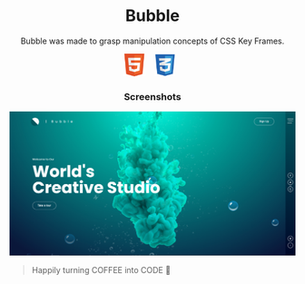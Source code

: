 <h1 align="center">
 Bubble
  <br>
</h1>

<p align="center">
Bubble was made to grasp manipulation concepts of CSS Key Frames.
</p>
<p align="center">
<img src="https://github.com/himakhaitan/UI-UX-Cluster/blob/main/resources/html5.png" height="40">&nbsp; &nbsp;
<img src="https://github.com/himakhaitan/UI-UX-Cluster/blob/main/resources/css.png" height="40">&nbsp; &nbsp;
</p>

<h3 align="center">
  Screenshots
</h3>

<img src="https://github.com/himakhaitan/UI-UX-Cluster/blob/main/Bubble/resource/1.png">
<br>

> Happily turning COFFEE into CODE 🌱
